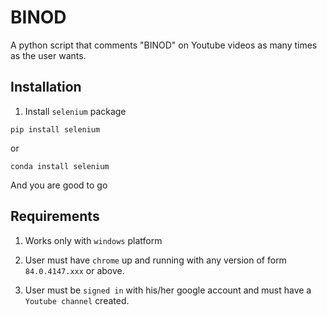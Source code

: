 # BINOD

A python script that comments "BINOD" on Youtube videos as many times as the user wants.

## Installation

1. Install ```selenium``` package

``` pip install selenium ```

or 

```conda install selenium```

And you are good to go

## Requirements

1. Works only with ```windows``` platform

2. User must have ```chrome``` up and running with any version of form ``` 84.0.4147.xxx``` or above.

3. User must be ```signed in``` with his/her google account and must have a ```Youtube channel``` created.

